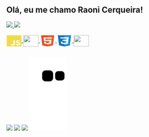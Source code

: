 ## Olá, eu me chamo Raoni Cerqueira! 
 <div>
  <a href="https://github.com/raonircl">
  <img height="180em" src="https://github-readme-stats.vercel.app/api?username=raonircl&show_icons=true&theme=dracula&include_all_commits=true&count_private=true"/>
  <img height="180em" src="https://github-readme-stats.vercel.app/api/top-langs/?username=raonircl&layout=compact&langs_count=7&theme=dracula"/>
</div>
<div style="display: inline_block"><br>
  <img align="center" alt="" height="30" width="40" src="https://raw.githubusercontent.com/devicons/devicon/master/icons/javascript/javascript-plain.svg">
  <img align="center"  alt="" height="30" width="40" src="https://encrypted-tbn0.gstatic.com/images?q=tbn:ANd9GcTCV7Sq6DYNZp7lZfsrsKvrvptQRS_DZiyUWQ&usqp=CAU">
  <!--<img align="center" alt="" height="30" width="40" src="https://raw.githubusercontent.com/devicons/devicon/master/icons/typescript/typescript-plain.svg">
  <img align="center" alt="" height="30" width="40" src="https://raw.githubusercontent.com/devicons/devicon/master/icons/react/react-original.svg"> -->
  <img align="center" alt="" height="30" width="40" src="https://raw.githubusercontent.com/devicons/devicon/master/icons/html5/html5-original.svg">
  <img align="center" alt="" height="30" width="40" src="https://raw.githubusercontent.com/devicons/devicon/master/icons/css3/css3-original.svg">
  <!--<img align="center" alt="" height="30" width="40" src="https://raw.githubusercontent.com/devicons/devicon/master/icons/python/python-original.svg">-->
  <img align="center" alt="" height="30" width="40" src="https://image.flaticon.com/icons/png/512/28/28788.png">
  
</div>
  
  ##
 
<div> 
  
  <a href="https://instagram.com/raonircl" target="_blank"><img src="https://img.shields.io/badge/-Instagram-%23E4405F?style=for-the-badge&logo=instagram&logoColor=white" target="_blank"></a>
 	<!--<a href="https://www.twitch.tv/rafaballerinii" target="_blank"><img src="https://img.shields.io/badge/Twitch-9146FF?style=for-the-badge&logo=twitch&logoColor=white" target="_blank"></a>
 <a href="" target="_blank"><img src="https://img.shields.io/badge/Discord-7289DA?style=for-the-badge&logo=discord&logoColor=white" target="_blank"></a>-->
  <a href = "mailto:raoni@gmail.com"><img src="https://img.shields.io/badge/-Gmail-%23333?style=for-the-badge&logo=gmail&logoColor=white" target="_blank"></a>
  <a href="https://www.linkedin.com/in/raoni-cerqueira-027026211/" target="_blank"><img src="https://img.shields.io/badge/-LinkedIn-%230077B5?style=for-the-badge&logo=linkedin&logoColor=white" target="_blank"></a>
   ![Snake animation](https://github.com/rafaballerini/rafaballerini/blob/output/github-contribution-grid-snake.svg)
